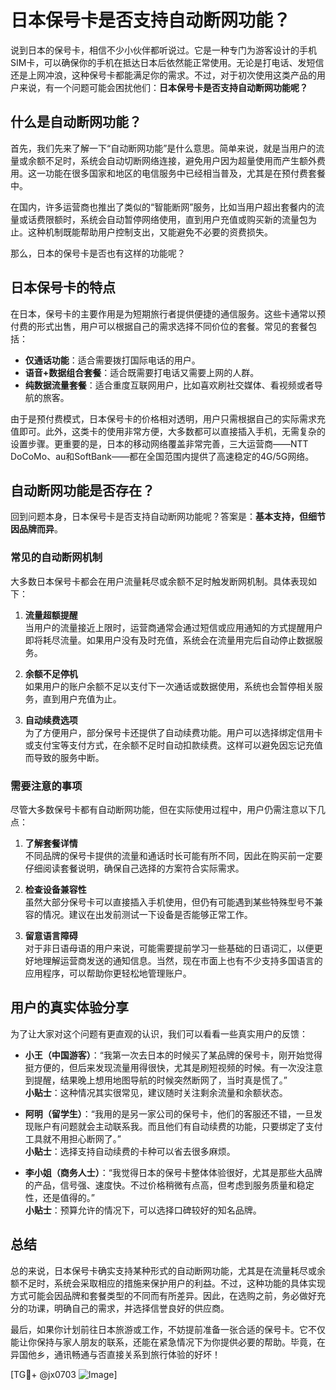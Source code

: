 # 日本保号卡是否支持自动断网功能？

说到日本的保号卡，相信不少小伙伴都听说过。它是一种专门为游客设计的手机SIM卡，可以确保你的手机在抵达日本后依然能正常使用。无论是打电话、发短信还是上网冲浪，这种保号卡都能满足你的需求。不过，对于初次使用这类产品的用户来说，有一个问题可能会困扰他们：**日本保号卡是否支持自动断网功能呢？**

## 什么是自动断网功能？

首先，我们先来了解一下“自动断网功能”是什么意思。简单来说，就是当用户的流量或余额不足时，系统会自动切断网络连接，避免用户因为超量使用而产生额外费用。这一功能在很多国家和地区的电信服务中已经相当普及，尤其是在预付费套餐中。

在国内，许多运营商也推出了类似的“智能断网”服务，比如当用户超出套餐内的流量或话费限额时，系统会自动暂停网络使用，直到用户充值或购买新的流量包为止。这种机制既能帮助用户控制支出，又能避免不必要的资费损失。

那么，日本的保号卡是否也有这样的功能呢？

## 日本保号卡的特点

在日本，保号卡的主要作用是为短期旅行者提供便捷的通信服务。这些卡通常以预付费的形式出售，用户可以根据自己的需求选择不同价位的套餐。常见的套餐包括：

- **仅通话功能**：适合需要拨打国际电话的用户。
- **语音+数据组合套餐**：适合既需要打电话又需要上网的人群。
- **纯数据流量套餐**：适合重度互联网用户，比如喜欢刷社交媒体、看视频或者导航的旅客。

由于是预付费模式，日本保号卡的价格相对透明，用户只需根据自己的实际需求充值即可。此外，这类卡的使用非常方便，大多数都可以直接插入手机，无需复杂的设置步骤。更重要的是，日本的移动网络覆盖非常完善，三大运营商——NTT DoCoMo、au和SoftBank——都在全国范围内提供了高速稳定的4G/5G网络。

## 自动断网功能是否存在？

回到问题本身，日本保号卡是否支持自动断网功能呢？答案是：**基本支持，但细节因品牌而异**。

### 常见的自动断网机制

大多数日本保号卡都会在用户流量耗尽或余额不足时触发断网机制。具体表现如下：

1. **流量超额提醒**  
   当用户的流量接近上限时，运营商通常会通过短信或应用通知的方式提醒用户即将耗尽流量。如果用户没有及时充值，系统会在流量用完后自动停止数据服务。

2. **余额不足停机**  
   如果用户的账户余额不足以支付下一次通话或数据使用，系统也会暂停相关服务，直到用户充值为止。

3. **自动续费选项**  
   为了方便用户，部分保号卡还提供了自动续费功能。用户可以选择绑定信用卡或支付宝等支付方式，在余额不足时自动扣款续费。这样可以避免因忘记充值而导致的服务中断。

### 需要注意的事项

尽管大多数保号卡都有自动断网功能，但在实际使用过程中，用户仍需注意以下几点：

1. **了解套餐详情**  
   不同品牌的保号卡提供的流量和通话时长可能有所不同，因此在购买前一定要仔细阅读套餐说明，确保自己选择的方案符合实际需求。

2. **检查设备兼容性**  
   虽然大部分保号卡可以直接插入手机使用，但仍有可能遇到某些特殊型号不兼容的情况。建议在出发前测试一下设备是否能够正常工作。

3. **留意语言障碍**  
   对于非日语母语的用户来说，可能需要提前学习一些基础的日语词汇，以便更好地理解运营商发送的通知信息。当然，现在市面上也有不少支持多国语言的应用程序，可以帮助你更轻松地管理账户。

## 用户的真实体验分享

为了让大家对这个问题有更直观的认识，我们可以看看一些真实用户的反馈：

- **小王（中国游客）**：“我第一次去日本的时候买了某品牌的保号卡，刚开始觉得挺方便的，但后来发现流量用得很快，尤其是刷短视频的时候。有一次没注意到提醒，结果晚上想用地图导航的时候突然断网了，当时真是慌了。”  
  **小贴士**：这种情况其实很常见，建议随时关注剩余流量和余额状态。

- **阿明（留学生）**：“我用的是另一家公司的保号卡，他们的客服还不错，一旦发现账户有问题就会主动联系我。而且他们有自动续费的功能，只要绑定了支付工具就不用担心断网了。”  
  **小贴士**：选择支持自动续费的卡种可以省去很多麻烦。

- **李小姐（商务人士）**：“我觉得日本的保号卡整体体验很好，尤其是那些大品牌的产品，信号强、速度快。不过价格稍微有点高，但考虑到服务质量和稳定性，还是值得的。”  
  **小贴士**：预算允许的情况下，可以选择口碑较好的知名品牌。

## 总结

总的来说，日本保号卡确实支持某种形式的自动断网功能，尤其是在流量耗尽或余额不足时，系统会采取相应的措施来保护用户的利益。不过，这种功能的具体实现方式可能会因品牌和套餐类型的不同而有所差异。因此，在选购之前，务必做好充分的功课，明确自己的需求，并选择信誉良好的供应商。

最后，如果你计划前往日本旅游或工作，不妨提前准备一张合适的保号卡。它不仅能让你保持与家人朋友的联系，还能在紧急情况下为你提供必要的帮助。毕竟，在异国他乡，通讯畅通与否直接关系到旅行体验的好坏！

[TG💪+ @jx0703 ![Image](https://github.com/user-attachments/assets/dbca1d08-cadb-493c-b0ec-ad6f7a83f270)]